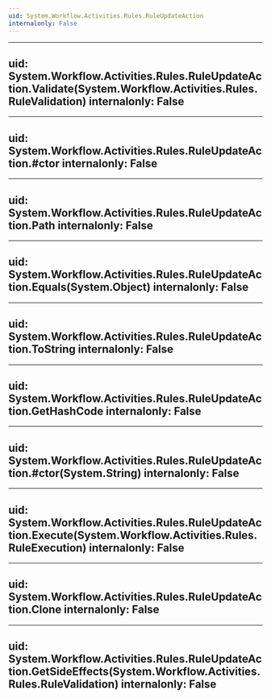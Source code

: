 ```yaml
---
uid: System.Workflow.Activities.Rules.RuleUpdateAction
internalonly: False
---
```


---
uid: System.Workflow.Activities.Rules.RuleUpdateAction.Validate(System.Workflow.Activities.Rules.RuleValidation)
internalonly: False
---

---
uid: System.Workflow.Activities.Rules.RuleUpdateAction.#ctor
internalonly: False
---

---
uid: System.Workflow.Activities.Rules.RuleUpdateAction.Path
internalonly: False
---

---
uid: System.Workflow.Activities.Rules.RuleUpdateAction.Equals(System.Object)
internalonly: False
---

---
uid: System.Workflow.Activities.Rules.RuleUpdateAction.ToString
internalonly: False
---

---
uid: System.Workflow.Activities.Rules.RuleUpdateAction.GetHashCode
internalonly: False
---

---
uid: System.Workflow.Activities.Rules.RuleUpdateAction.#ctor(System.String)
internalonly: False
---

---
uid: System.Workflow.Activities.Rules.RuleUpdateAction.Execute(System.Workflow.Activities.Rules.RuleExecution)
internalonly: False
---

---
uid: System.Workflow.Activities.Rules.RuleUpdateAction.Clone
internalonly: False
---

---
uid: System.Workflow.Activities.Rules.RuleUpdateAction.GetSideEffects(System.Workflow.Activities.Rules.RuleValidation)
internalonly: False
---
